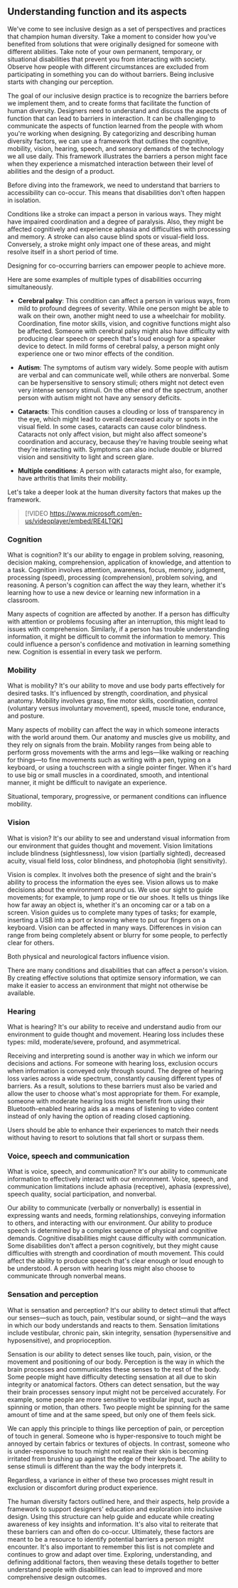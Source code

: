 ## Understanding function and its aspects

We've come to see inclusive design as a set of perspectives and practices that champion human diversity. Take a moment to consider how you've benefited from solutions that were originally designed for someone with different abilities. Take note of your own permanent, temporary, or situational disabilities that prevent you from interacting with society. Observe how people with different circumstances are excluded from participating in something you can do without barriers. Being inclusive starts with changing our perception.

The goal of our inclusive design practice is to recognize the barriers before we implement them, and to create forms that facilitate the function of human diversity. Designers need to understand and discuss the aspects of function that can lead to barriers in interaction. It can be challenging to communicate the aspects of function learned from the people with whom you're working when designing. By categorizing and describing human diversity factors, we can use a framework that outlines the cognitive, mobility, vision, hearing, speech, and sensory demands of the technology we all use daily. This framework illustrates the barriers a person might face when they experience a mismatched interaction between their level of abilities and the design of a product.

Before diving into the framework, we need to understand that barriers to accessibility can co-occur. This means that disabilities don't often happen in isolation.

Conditions like a stroke can impact a person in various ways. They might have impaired coordination and a degree of paralysis. Also, they might be affected cognitively and experience aphasia and difficulties with processing and memory. A stroke can also cause blind spots or visual-field loss. Conversely, a stroke might only impact one of these areas, and might resolve itself in a short period of time.

Designing for co-occurring barriers can empower people to achieve more.

Here are some examples of multiple types of disabilities occurring simultaneously.

- **Cerebral palsy**: This condition can affect a person in various ways, from mild to profound degrees of severity. While one person might be able to walk on their own, another might need to use a wheelchair for mobility. Coordination, fine motor skills, vision, and cognitive functions might also be affected. Someone with cerebral palsy might also have difficulty with producing clear speech or speech that's loud enough for a speaker device to detect. In mild forms of cerebral palsy, a person might only experience one or two minor effects of the condition.

- **Autism**: The symptoms of autism vary widely. Some people with autism are verbal and can communicate well, while others are nonverbal. Some can be hypersensitive to sensory stimuli; others might not detect even very intense sensory stimuli. On the other end of the spectrum, another person with autism might not have any sensory deficits.

- **Cataracts**: This condition causes a clouding or loss of transparency in the eye, which might lead to overall decreased acuity or spots in the visual field. In some cases, cataracts can cause color blindness. Cataracts not only affect vision, but might also affect someone's coordination and accuracy, because they're having trouble seeing what they're interacting with. Symptoms can also include double or blurred vision and sensitivity to light and screen glare.

- **Multiple conditions**: A person with cataracts might also, for example, have arthritis that limits their mobility.

Let's take a deeper look at the human diversity factors that makes up the framework.

> [!VIDEO https://www.microsoft.com/en-us/videoplayer/embed/RE4LTQK]

### Cognition

What is cognition? It's our ability to engage in problem solving, reasoning, decision making, comprehension, application of knowledge, and attention to a task. Cognition involves attention, awareness, focus, memory, judgment, processing (speed), processing (comprehension), problem solving, and reasoning. A person's cognition can affect the way they learn, whether it's learning how to use a new device or learning new information in a classroom.

Many aspects of cognition are affected by another. If a person has difficulty with attention or problems focusing after an interruption, this might lead to issues with comprehension. Similarly, if a person has trouble understanding information, it might be difficult to commit the information to memory. This could influence a person's confidence and motivation in learning something new. Cognition is essential in every task we perform.

### Mobility

What is mobility? It's our ability to move and use body parts effectively for desired tasks. It's influenced by strength, coordination, and physical anatomy. Mobility involves grasp, fine motor skills, coordination, control (voluntary versus involuntary movement), speed, muscle tone, endurance, and posture.

Many aspects of mobility can affect the way in which someone interacts with the world around them. Our anatomy and muscles give us mobility, and they rely on signals from the brain. Mobility ranges from being able to perform gross movements with the arms and legs—like walking or reaching for things—to fine movements such as writing with a pen, typing on a keyboard, or using a touchscreen with a single pointer finger. When it's hard to use big or small muscles in a coordinated, smooth, and intentional manner, it might be difficult to navigate an experience.

Situational, temporary, progressive, or permanent conditions can influence mobility.

### Vision

What is vision? It's our ability to see and understand visual information from our environment that guides thought and movement. Vision limitations include blindness (sightlessness), low vision (partially sighted), decreased acuity, visual field loss, color blindness, and photophobia (light sensitivity).

Vision is complex. It involves both the presence of sight and the brain's ability to process the information the eyes see. Vision allows us to make decisions about the environment around us. We use our sight to guide movements; for example, to jump rope or tie our shoes. It tells us things like how far away an object is, whether it's an oncoming car or a tab on a screen. Vision guides us to complete many types of tasks; for example, inserting a USB into a port or knowing where to put our fingers on a keyboard. Vision can be affected in many ways. Differences in vision can range from being completely absent or blurry for some people, to perfectly clear for others.

Both physical and neurological factors influence vision.

There are many conditions and disabilities that can affect a person's vision. By creating effective solutions that optimize sensory information, we can make it easier to access an environment that might not otherwise be available.

### Hearing

What is hearing? It's our ability to receive and understand audio from our environment to guide thought and movement. Hearing loss includes these types: mild, moderate/severe, profound, and asymmetrical.

Receiving and interpreting sound is another way in which we inform our decisions and actions. For someone with hearing loss, exclusion occurs when information is conveyed only through sound. The degree of hearing loss varies across a wide spectrum, constantly causing different types of barriers. As a result, solutions to these barriers must also be varied and allow the user to choose what's most appropriate for them. For example, someone with moderate hearing loss might benefit from using their Bluetooth-enabled hearing aids as a means of listening to video content instead of only having the option of reading closed captioning.

Users should be able to enhance their experiences to match their needs without having to resort to solutions that fall short or surpass them.

### Voice, speech and communication

What is voice, speech, and communication? It's our ability to communicate information to effectively interact with our environment. Voice, speech, and communication limitations include aphasia (receptive), aphasia (expressive), speech quality, social participation, and nonverbal.

Our ability to communicate (verbally or nonverbally) is essential in expressing wants and needs, forming relationships, conveying information to others, and interacting with our environment. Our ability to produce speech is determined by a complex sequence of physical and cognitive demands. Cognitive disabilities might cause difficulty with communication. Some disabilities don't affect a person cognitively, but they might cause difficulties with strength and coordination of mouth movement. This could affect the ability to produce speech that's clear enough or loud enough to be understood. A person with hearing loss might also choose to communicate through nonverbal means.

### Sensation and perception

What is sensation and perception? It's our ability to detect stimuli that affect our senses—such as touch, pain, vestibular sound, or sight—and the ways in which our body understands and reacts to them. Sensation limitations include vestibular, chronic pain, skin integrity, sensation (hypersensitive and hyposensitive), and proprioception.

Sensation is our ability to detect senses like touch, pain, vision, or the movement and positioning of our body. Perception is the way in which the brain processes and communicates these senses to the rest of the body. Some people might have difficulty detecting sensation at all due to skin integrity or anatomical factors. Others can detect sensation, but the way their brain processes sensory input might not be perceived accurately. For example, some people are more sensitive to vestibular input, such as spinning or motion, than others. Two people might be spinning for the same amount of time and at the same speed, but only one of them feels sick.

We can apply this principle to things like perception of pain, or perception of touch in general. Someone who is hyper-responsive to touch might be annoyed by certain fabrics or textures of objects. In contrast, someone who is under-responsive to touch might not realize their skin is becoming irritated from brushing up against the edge of their keyboard. The ability to sense stimuli is different than the way the body interprets it.

Regardless, a variance in either of these two processes might result in exclusion or discomfort during product experience.

The human diversity factors outlined here, and their aspects, help provide a framework to support designers' education and exploration into inclusive design. Using this structure can help guide and educate while creating awareness of key insights and information. It's also vital to reiterate that these barriers can and often do co-occur. Ultimately, these factors are meant to be a resource to identify potential barriers a person might encounter. It's also important to remember this list is not complete and continues to grow and adapt over time. Exploring, understanding, and defining additional factors, then weaving these details together to better understand people with disabilities can lead to improved and more comprehensive design outcomes.
